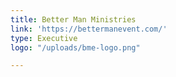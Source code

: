 ```yaml
---
title: Better Man Ministries
link: 'https://bettermanevent.com/'
type: Executive
logo: "/uploads/bme-logo.png"

---
```

